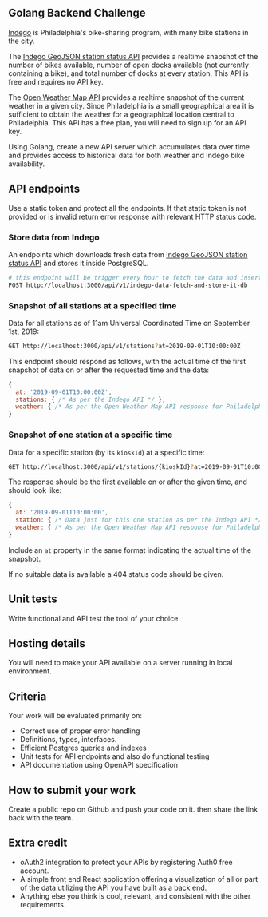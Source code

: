 ## Golang  Backend Challenge

[Indego](https://www.rideindego.com) is Philadelphia's bike-sharing program, with many bike stations in the city.

The [Indego GeoJSON station status API](https://www.rideindego.com/stations/json/) provides a realtime snapshot of the number of bikes available, number of open docks available (not currently containing a bike), and total number of docks at every station. This API is free and requires no API key.

The [Open Weather Map API](https://openweathermap.org/current#name) provides a realtime snapshot of the current weather in a given city. Since Philadelphia is a small geographical area it is sufficient to obtain the weather for a geographical location central to Philadelphia. This API has a free plan, you will need to sign up for an API key.

Using Golang, create a new API server which accumulates data over time and provides access to historical data for both weather and Indego bike availability.

## API endpoints

Use a static token and protect all the endpoints. If that static token is not provided or is invalid return error response with relevant HTTP status code.

### Store data from Indego

An endpoints which downloads fresh data from [Indego GeoJSON station status API](https://www.rideindego.com/stations/json/) and stores it inside PostgreSQL.

```bash
# this endpoint will be trigger every hour to fetch the data and insert it in the PostgreSQL database
POST http://localhost:3000/api/v1/indego-data-fetch-and-store-it-db
```

### Snapshot of all stations at a specified time

Data for all stations as of 11am Universal Coordinated Time on September 1st, 2019:

```bash
GET http://localhost:3000/api/v1/stations?at=2019-09-01T10:00:00Z
```

This endpoint should respond as follows, with the actual time of the first snapshot of data on or after the requested time and the data:

```javascript
{
  at: '2019-09-01T10:00:00Z',
  stations: { /* As per the Indego API */ },
  weather: { /* As per the Open Weather Map API response for Philadelphia */ }
}
```

### Snapshot of one station at a specific time

Data for a specific station (by its `kioskId`) at a specific time:

```bash
GET http://localhost:3000/api/v1/stations/{kioskId}?at=2019-09-01T10:00:00Z
```

The response should be the first available on or after the given time, and should look like:

```javascript
{
  at: '2019-09-01T10:00:00',
  station: { /* Data just for this one station as per the Indego API */ },
  weather: { /* As per the Open Weather Map API response for Philadelphia */ }
}
```

Include an `at` property in the same format indicating the actual time of the snapshot.

If no suitable data is available a 404 status code should be given.

## Unit tests

Write functional and API test the tool of your choice.

## Hosting details

You will need to make your API available on a server running in local environment.

## Criteria

Your work will be evaluated primarily on:

* Correct use of proper error handling
* Definitions, types, interfaces.
* Efficient Postgres queries and indexes
* Unit tests for API endpoints and also do functional testing
* API documentation using OpenAPI specification

## How to submit your work

Create a public repo on Github and push your code on it. then share the link back with the team.

## Extra credit

* oAuth2 integration to protect your APIs by registering Auth0 free account.
* A simple front end React application offering a visualization of all or part of the data utilizing the API you have built as a back end.
* Anything else you think is cool, relevant, and consistent with the other requirements.
